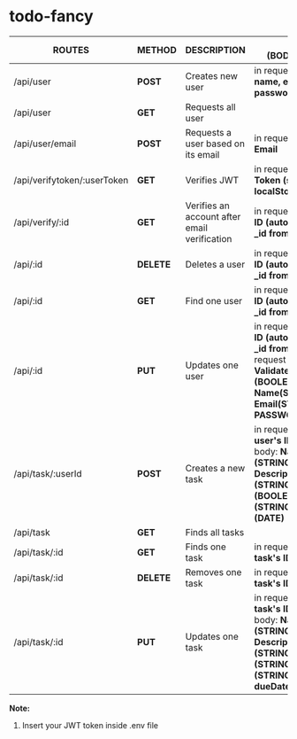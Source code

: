 # todo-fancy

ROUTES | METHOD | DESCRIPTION | JSON (BODY)/QUERY
--- | --- | --- | ---
/api/user | **POST** | Creates new user | in request body: **name, email, and password**
/api/user | **GET** | Requests all user |
/api/user/email | **POST** | Requests a user based on its email | in request body: **Email**
/api/verifytoken/:userToken | **GET** | Verifies JWT | in request parameter: **Token (stored in localStorage)**
/api/verify/:id | **GET** | Verifies an account after email verification | in request parameter: **ID (autogenerated as _id from DB)**
/api/:id | **DELETE** | Deletes a user | in request parameter: **ID (autogenerated as _id from DB)**
/api/:id | **GET** | Find one user | in request parameter: **ID (autogenerated as _id from DB)**
/api/:id | **PUT** | Updates one user | in request parameter: **ID (autogenerated as _id from DB)**. In request body: **Validated (BOOLEAN), Name(STRING), Email(STRING), PASSWORD(STRING)**
/api/task/:userId | **POST** | Creates a new task | in request parameter: **user's ID**. In request body: **Name (STRING), Description (STRING), Priority (BOOLEAN), Status (STRING), dueDate (DATE)**
/api/task | **GET** | Finds all tasks |
/api/task/:id | **GET** | Finds one task | in request parameter: **task's ID**
/api/task/:id | **DELETE** | Removes one task | in request parameter: **task's ID**
/api/task/:id | **PUT** | Updates one task | in request parameter: **task's ID**. In request body: **Name (STRING), Description (STRING), Priority (STRING), Status (STRING), dueDate(STRING)**

**Note:**
1. Insert your JWT token inside .env file